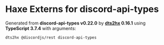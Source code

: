 # Haxe Externs for discord-api-types

Generated from **discord-api-types v0.22.0** by **[dts2hx](https://github.com/haxiomic/dts2hx) 0.16.1** using **TypeScript 3.7.4** with arguments:

	dts2hx @discordjs/rest discord-api-types
